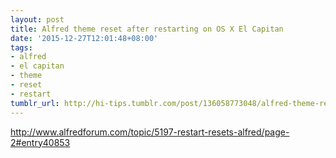 ```yaml
---
layout: post
title: Alfred theme reset after restarting on OS X El Capitan
date: '2015-12-27T12:01:48+08:00'
tags:
- alfred
- el capitan
- theme
- reset
- restart
tumblr_url: http://hi-tips.tumblr.com/post/136058773048/alfred-theme-reset-after-restarting-on-os-x-el
---
```

http://www.alfredforum.com/topic/5197-restart-resets-alfred/page-2#entry40853
